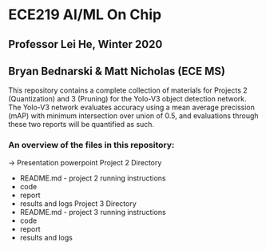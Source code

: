 # ECE219 AI/ML On Chip
## Professor Lei He, Winter 2020
## Bryan Bednarski & Matt Nicholas (ECE MS)

This repository contains a complete collection of materials for Projects 2 (Quantization) and 3 (Pruning) for the Yolo-V3 object detection network. The Yolo-V3 network evaluates accuracy using a mean average precission (mAP) with minimum intersection over union of 0.5, and evaluations through these two reports will be quantified as such.

### An overview of the files in this repository:
-> Presentation powerpoint
Project 2 Directory
  - README.md - project 2 running instructions
  - code
  - report
  - results and logs
Project 3 Directory
  - README.md - project 3 running instructions
  - code
  - report
  - results and logs
